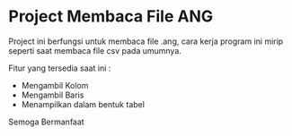 # Project Membaca File ANG

Project ini berfungsi untuk membaca file .ang, cara kerja program ini mirip seperti saat membaca file csv pada umumnya. 

Fitur yang tersedia saat ini :
- Mengambil Kolom
- Mengambil Baris
- Menampilkan dalam bentuk tabel

Semoga Bermanfaat